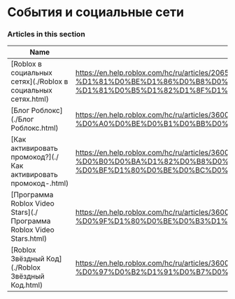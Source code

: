# События и социальные сети  
### Articles in this section
Name|URL
-|-
[Roblox в социальных сетях](./Roblox в социальных сетях.html) |https://en.help.roblox.com/hc/ru/articles/206596923-Roblox-%D0%B2-%D1%81%D0%BE%D1%86%D0%B8%D0%B0%D0%BB%D1%8C%D0%BD%D1%8B%D1%85-%D1%81%D0%B5%D1%82%D1%8F%D1%85
[Блог Роблокс](./Блог Роблокс.html) |https://en.help.roblox.com/hc/ru/articles/360029134331-%D0%91%D0%BB%D0%BE%D0%B3-%D0%A0%D0%BE%D0%B1%D0%BB%D0%BE%D0%BA%D1%81
[Как активировать промокод?](./Как активировать промокод-.html) |https://en.help.roblox.com/hc/ru/articles/360029650831-%D0%9A%D0%B0%D0%BA-%D0%B0%D0%BA%D1%82%D0%B8%D0%B2%D0%B8%D1%80%D0%BE%D0%B2%D0%B0%D1%82%D1%8C-%D0%BF%D1%80%D0%BE%D0%BC%D0%BE%D0%BA%D0%BE%D0%B4
[Программа Roblox Video Stars](./Программа Roblox Video Stars.html) |https://en.help.roblox.com/hc/ru/articles/360026092011-%D0%9F%D1%80%D0%BE%D0%B3%D1%80%D0%B0%D0%BC%D0%BC%D0%B0-Roblox-Video-Stars
[Roblox Звёздный Код](./Roblox Звёздный Код.html) |https://en.help.roblox.com/hc/ru/articles/360026181292-Roblox-%D0%97%D0%B2%D1%91%D0%B7%D0%B4%D0%BD%D1%8B%D0%B9-%D0%9A%D0%BE%D0%B4